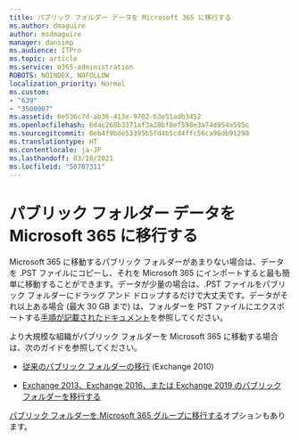 ```yaml
---
title: パブリック フォルダー データを Microsoft 365 に移行する
ms.author: dmaguire
author: msdmaguire
manager: dansimp
ms.audience: ITPro
ms.topic: article
ms.service: o365-administration
ROBOTS: NOINDEX, NOFOLLOW
localization_priority: Normal
ms.custom:
- "639"
- "3500007"
ms.assetid: 6e536c7d-ab36-413e-9702-63e51adb3452
ms.openlocfilehash: 6dac268b3371af3a28bf8ef598e3a74d954a595c
ms.sourcegitcommit: 0eb4f9bde53395b5fd4b5cd4ffc56ca96db91298
ms.translationtype: HT
ms.contentlocale: ja-JP
ms.lasthandoff: 03/10/2021
ms.locfileid: "50707311"
---
```

# <a name="migrate-public-folder-data-to-microsoft-365"></a>パブリック フォルダー データを Microsoft 365 に移行する

Microsoft 365 に移動するパブリック フォルダーがあまりない場合は、データを .PST ファイルにコピーし、それを Microsoft 365 にインポートすると最も簡単に移動することができます。データが少量の場合は、.PST ファイルをパブリック フォルダーにドラッグ アンド ドロップするだけで大丈夫です。データがそれ以上ある場合 (最大 30 GB まで) は、フォルダーを PST ファイルにエクスポートする[手順が記載されたドキュメント](https://technet.microsoft.com/library/dn874017%28v=exchg.150%29.aspx)を参照してください。
  
より大規模な組織がパブリック フォルダーを Microsoft 365 に移動する場合は、次のガイドを参照してください。
  
- [従来のパブリック フォルダーの移行](https://docs.microsoft.com/exchange/collaboration-exo/public-folders/batch-migration-of-legacy-public-folders) (Exchange 2010)

- [Exchange 2013、Exchange 2016、または Exchange 2019 のパブリック フォルダーを移行する](https://docs.microsoft.com/Exchange/collaboration/public-folders/migrate-to-exchange-online)

[パブリック フォルダーを Microsoft 365 グループに移行する](https://docs.microsoft.com/exchange/collaboration-exo/public-folders/migrate-your-public-folders-to-microsoft-365-groups)オプションもあります。
  